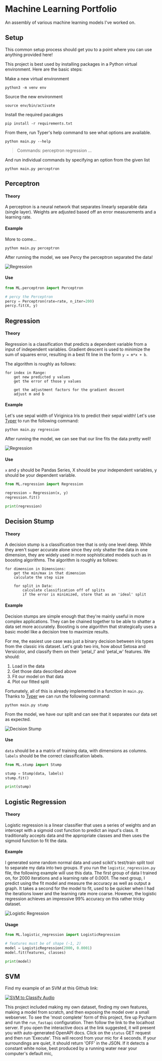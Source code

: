 # Machine Learning Portfolio
An assembly of various machine learning models I've worked on.

## Setup

This common setup process should get you to a point where you can use anything provided here!

This project is best used by installing packages in a Python virtual environment.
Here are the basic steps:

Make a new virtual environment
```
python3 -m venv env
```

Source the new environment
```
source env/bin/activate
```

Install the required pacakges
```
pip install -r requirements.txt
```

From there, run Typer's help command to see what options are available.

```
python main.py --help
```
> Commands:
  perceptron
  regression
  ...


And run individual commands by specifying an option from the given list

```
python main.py perceptron
```

## Perceptron

#### Theory

A perceptron is a neural network that separates linearly separable data (single layer).
Weights are adjusted based off an error measurements and a learning rate.

#### Example

More to come...

```shell script
python main.py perceptron
```

After running the model, we see Percy the perceptron separated the data!

![Regression](images/perceptron.png)

#### Use

```python
from ML.perceptron import Perceptron

# percy the Perceptron
percy = Perceptron(rate=rate, n_iter=200)
percy.fit(X, y)
```


## Regression

#### Theory

Regression is a classification that predicts a dependent variable from a input of independent variables.
Gradient descent is used to minimize the sum of squares error, resulting in a best fit line in the form `y = m*x + b`.

The algorithm is roughly as follows:

```
for index in Range:
    get new predicted y values
    get the error of those y values
    
    get the adjustment factors for the gradient descent
    adjust m and b
```

#### Example

Let's use sepal width of Viriginica Iris to predict their sepal width!
Let's use [Typer](https://github.com/tiangolo/typer) to run the following command:

```shell script
python main.py regression
```

After running the model, we can see that our line fits the data pretty well!

![Regression](images/regression.png)

#### Use

`x` and `y` should be Pandas Series, X should be your independent variables, y should be your dependent variable.

```python
from ML.regression import Regression

regression = Regression(x, y)
regression.fit()

print(regression)
```

## Decision Stump

#### Theory

A decision stump is a classification tree that is only one level deep.
While they aren't super accurate alone since they only shatter the data in one dimension, they are widely used in more sophisticated models such as in boosting algorithms.
The algorithm is roughly as follows:

```
for dimension in Dimensions:
    get the min/max in that dimension
    calculate the step size
    
    for split in Data:
        calculate classification off of splits
        if the error is minimized, store that as an 'ideal' split
```

#### Example

Decision stumps are simple enough that they're mainly useful in more complex applications.
They can be chained together to be able to shatter a data set more accurately.
Boosting is one algorithm that strategically uses a basic model like a decision tree to maximize results.

For me, the easiest use case was just a binary decision between iris types from the classic iris dataset.
Let's grab two iris, how about Setosa and Versicolor, and classify them on their 'petal_l' and 'petal_w' features.
We should:

1. Load in the data
2. Get those data described above
3. Fit our model on that data 
4. Plot our fitted split

Fortunately, all of this is already implemented in a function in `main.py`.
Thanks to [Typer](https://github.com/tiangolo/typer) we can run the following command:

```shell script
python main.py stump
```

From the model, we have our split and can see that it separates our data set as expected.

![Decision Stump](images/stump.png)

#### Use

`data` should be a a matrix of training data, with dimensions as columns.
`labels` should be the correct classification labels.

```python
from ML.stump import Stump

stump = Stump(data, labels)
stump.fit()

print(stump)
```

## Logistic Regression

#### Theory

Logistic regression is a linear classifier that uses a series of weights and an intercept with a sigmoid cost function to predict an input's class.
It traditionally accepts data and the appropriate classes and then uses the sigmoid function to fit the data.

#### Example

I generated some random normal data and used scikit's test/train split tool to separate my data into two groups.
If you run the `logistic_regression.py` file, the following example will use this data.
The first group of data I trained on, for 2000 iterations and a learning rate of 0.0001.
The next group, I predict using the fit model and measure the accuracy as well as output a graph.
It takes a second for the model to fit, used to be quicker when I had the iterations lower and the learning rate more coarse.
However, the logistic regression achieves an impressive 99% accuracy on this rather tricky dataset. 

![Logistic Regression](images/logistic_regression.png)

#### Usage

```python
from ML.logistic_regression import LogisticRegression

# features must be of shape (-1, 2)
model = LogisticRegression(2000, 0.0001)
model.fit(features, classes)

print(model)
```

## SVM

Find my example of an SVM at this Github link:

[![SVM to Classify Audio](http://i3.ytimg.com/vi/AjpTCH-_fmY/maxresdefault.jpg)](https://www.youtube.com/watch?v=AjpTCH-_fmY)

This project included making my own dataset, finding my own features, making a model from scratch, and then exposing the model over a small webserver.
To see the 'most complete' form of this project, fire up Pycharm and run the `run_fastapi` configuration.
Then follow the link to the localhost server.
If you open the interactive docs at the link suggested, it will present you with auto-generated OpenAPI docs.
Click on the `status` GET request and then run 'Execute'.
This will record from your mic for 4 seconds. 
If your surroundings are quiet, it should return 'OFF' in the JSON. 
If it detects a constant white noise, best produced by a running water near your computer's default mic, 